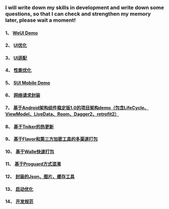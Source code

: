 

### I will write down my skills in development and write down some questions, so that I can check and strengthen my memory later, please wait a moment!



#### 1、 [WeUI Demo](https://zhangshufly.github.io/) 

#### 2、 [UI优化](UI优化.md)

#### 3、 [UI适配](UI适配.md)

#### 4、 [性能优化](性能优化.md)

#### 5、 [SUI Mobile Demo](https://zhangshufly.github.io/SVWebAPP/)

#### 6、 [网络请求封装](https://github.com/ZhangShuFly/LibNetwork) 

#### 7、 [基于Android架构组件稳定版1.0的项目架构demo（包含LifeCycle、ViewModel、LiveData、Room、Dagger2、retrofit2）](https://github.com/ZhangShuFly/Business)

#### 8、 [基于Tniker的热更新](https://github.com/ZhangShuFly/TinkerDemo/blob/master/README.md)

#### 9、 [基于Flavor和第三方加密工具的多渠道打包](https://github.com/ZhangShuFly/Config/blob/master/README.md)

#### 10、 [基于Walle快速打包](https://github.com/ZhangShuFly/TinkerDemo/blob/master/Walle.md)

#### 11、 [基于Proguard方式混淆](https://github.com/ZhangShuFly/Config/blob/master/Proguard.md)

#### 12、 [封装的Json、图片、缓存工具](https://github.com/ZhangShuFly/BaseCompat)

#### 13、 [启动优化](启动优化.md)

#### 14、 [开发规范](开发规范.md)
